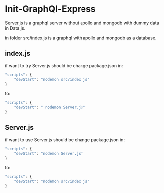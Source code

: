 # Init-GraphQl-Express

Server.js is a graphql server without apollo and mongodb with dummy data in Data.js.

in folder src/index.js is a graphql with apollo and mongodb as a database.

## index.js

if want to try Server.js should be change package.json in:
```javascript
"scripts": {
    "devStart": "nodemon src/index.js"
}
```

to:
```javascript
"scripts": {
    "devStart": " nodemon Server.js"
}
```
## Server.js

if want to use Server.js should be change package.json in:
```javascript
"scripts": {
    "devStart": "nodemon Server.js"
}
```
to:
```javascript
"scripts": {
    "devStart": "nodemon src/index.js"
}
```
